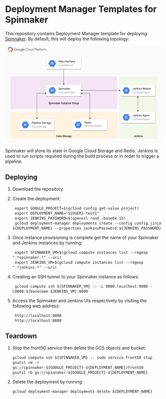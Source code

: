 # Deployment Manager Templates for Spinnaker

This repository contains Deployment Manager template for deploying [Spinnaker](http://www.spinnaker.io/).
By default, this will deploy the following topology:

![](images/spinnaker-arch.png)

Spinnaker will store its state in Google Cloud Storage and Redis. Jenkins
is used to run scripts required during the build process or in order to trigger
a pipeline.

## Deploying

1. Download the repository.
1. Create the deployment:

        export GOOGLE_PROJECT=$(gcloud config get-value project)
        export DEPLOYMENT_NAME="${USER}-test1"
        export JENKINS_PASSWORD=$(openssl rand -base64 15)
        gcloud deployment-manager deployments create --config config.jinja ${DEPLOYMENT_NAME} --properties jenkinsPassword:${JENKINS_PASSWORD}

1. Once instance provisioning is complete get the name of your Spinnaker and Jenkins instances by
   running:

        export SPINNAKER_VM=$(gcloud compute instances list --regexp ".*spinnaker.*" --uri)
        export JENKINS_VM=$(gcloud compute instances list --regexp ".*jenkins.*" --uri)

1. Creating an SSH tunnel to your Spinnaker instance as follows:

        gcloud compute ssh ${SPINNAKER_VM} -- -L 9000:localhost:9000 -L8080:$(basename $JENKINS_VM):8080

1. Access the Spinnaker and Jenkins UIs respectively by visiting the following web address:

        http://localhost:9000
        http://localhost:8080

## Teardown

1. Stop the front50 service then delete the GCS objects and bucket:

       gcloud compute ssh ${SPINNAKER_VM} -- sudo service front50 stop
       gsutil rm -r gs://spinnaker-${GOOGLE_PROJECT}-${DEPLOYMENT_NAME}/front50
       gsutil rb gs://spinnaker-${GOOGLE_PROJECT}-${DEPLOYMENT_NAME}

1. Delete the deployment by running:

       gcloud deployment-manager deployments delete ${DEPLOYMENT_NAME}
